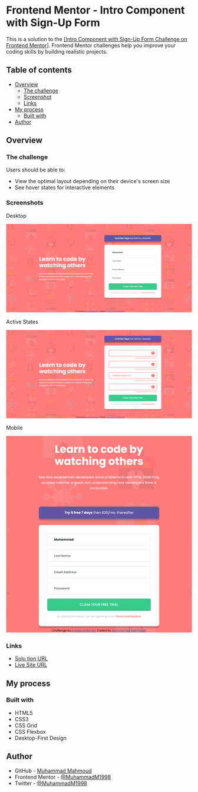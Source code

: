 # Frontend Mentor - Intro Component with Sign-Up Form

This is a solution to the [[Intro Component with Sign-Up Form Challenge on Frontend Mentor]](https://www.frontendmentor.io/challenges/intro-component-with-signup-form-5cf91bd49edda32581d28fd1).
Frontend Mentor challenges help you improve your coding skills by building realistic projects.

## Table of contents

-   [Overview](#overview)
    -   [The challenge](#the-challenge)
    -   [Screenshot](#screenshot)
    -   [Links](#links)
-   [My process](#my-process)
    -   [Built with](#built-with)
-   [Author](#author)

## Overview

### The challenge

Users should be able to:

-   View the optimal layout depending on their device's screen size
-   See hover states for interactive elements

### Screenshots

Desktop

![Desktop](images/Screenshot-Desktop.png)

Active States

![Active States](images/Screenshot-ActiveStates.png)

Mobile

![Mobile.png](images/Screenshot-Mobile.png)

### Links

-   [Solu tion URL](https://github.com/MuhammadM1998/FrontendMentor-Intro-Component-with-Sign-Up-Form)
-   [Live Site URL](https://muhammadm1998.github.io/FrontendMentor-Intro-Component-with-Sign-Up-Form/)

## My process

### Built with

-   HTML5
-   CSS3
-   CSS Grid
-   CSS Flexbox
-   Desktop-First Design

## Author

-   GitHub - [Muhammad Mahmoud](https://github.com/MuhammadM1998)
-   Frontend Mentor - [@MuhammadM1998](https://www.frontendmentor.io/profile/MuhammadM1998)
-   Twitter - [@MuhammadM1998](https://www.twitter.com/MuhammadM1998)
